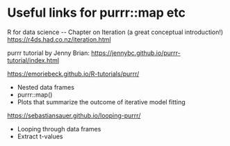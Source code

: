 Useful links for purrr::map etc
===============================

R for data science -- Chapter on Iteration (a great conceptual introduction!)
https://r4ds.had.co.nz/iteration.html

purrr tutorial by Jenny Brian:
https://jennybc.github.io/purrr-tutorial/index.html

https://emoriebeck.github.io/R-tutorials/purrr/ 
- Nested data frames
- purrr::map()
- Plots that summarize the outcome of iterative model fitting


https://sebastiansauer.github.io/looping-purrr/
- Looping through data frames
- Extract t-values
